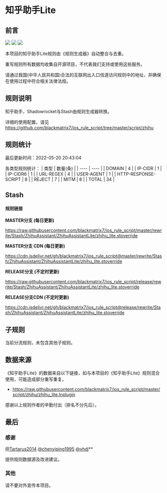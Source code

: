 # 知乎助手Lite

## 前言

![](https://shields.io/badge/-移除重复规则-ff69b4) ![](https://shields.io/badge/-MITM--HOSTNAME合并-brightgreen) ![](https://shields.io/badge/-正则推导HOSTNAME-033da7) 

本项目的知乎助手Lite规则由《规则生成器》自动整合与去重。

重写规则所有数据均收集自开源项目，不代表我们支持或使用这些服务。

请通过我国(中华人民共和国)合法的互联网出入口信道访问规则中的地址，并确保在使用过程中符合相关法律法规。
## 规则说明
知乎助手，Shadowrocket与Stash由规则生成器转换。

详细的使用配置，请见 https://github.com/blackmatrix7/ios_rule_script/tree/master/script/zhihu

## 规则统计

最后更新时间：2022-05-20 20:43:04

各类型规则统计：
| 类型 | 数量(条)  | 
| ---- | ----  |
| DOMAIN | 4  | 
| IP-CIDR | 1  | 
| IP-CIDR6 | 1  | 
| URL-REGEX | 4  | 
| USER-AGENT | 1  | 
| HTTP-RESPONSE-SCRIPT | 8  | 
| REJECT | 7  | 
| MITM | 8  | 
| TOTAL | 34  | 


## Stash 

#### 规则链接
**MASTER分支 (每日更新)**

https://raw.githubusercontent.com/blackmatrix7/ios_rule_script/master/rewrite/Stash/ZhihuAssistant/ZhihuAssistantLite/zhihu_lite.stoverride

**MASTER分支 CDN (每日更新)**

https://cdn.jsdelivr.net/gh/blackmatrix7/ios_rule_script@master/rewrite/Stash/ZhihuAssistant/ZhihuAssistantLite/zhihu_lite.stoverride

**RELEASE分支 (不定时更新)**

https://raw.githubusercontent.com/blackmatrix7/ios_rule_script/release/rewrite/Stash/ZhihuAssistant/ZhihuAssistantLite/zhihu_lite.stoverride

**RELEASE分支CDN (不定时更新)**

https://cdn.jsdelivr.net/gh/blackmatrix7/ios_rule_script@release/rewrite/Stash/ZhihuAssistant/ZhihuAssistantLite/zhihu_lite.stoverride

## 子规则

当前分流规则，未包含其他子规则。


## 数据来源

《知乎助手Lite》的数据来自以下链接，如与本项目的《知乎助手Lite》规则混合使用，可能造成部分重写重复。

- https://raw.githubusercontent.com/blackmatrix7/ios_rule_script/master/script/zhihu/zhihu_lite.lnplugin


感谢以上规则作者的辛勤付出（排名不分先后）。

## 最后

### 感谢

[@Tartarus2014](https://github.com/Tartarus2014)  [@chenyiping1995](https://github.com/chenyiping1995) [@vhdj](https://github.com/vhdj)**

提供规则数据源及改进建议。

### 其他

请不要对外宣传本项目。
